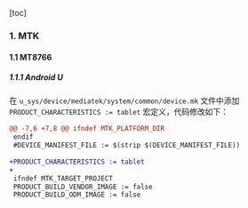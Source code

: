 [toc]

### 1. MTK

#### 1.1 MT8766

##### 1.1.1 Android U

在 `u_sys/device/mediatek/system/common/device.mk` 文件中添加 `PRODUCT_CHARACTERISTICS := tablet` 宏定义，代码修改如下：

```diff
@@ -7,6 +7,8 @@ ifndef MTK_PLATFORM_DIR
 endif
 #DEVICE_MANIFEST_FILE := $(strip $(DEVICE_MANIFEST_FILE))
 
+PRODUCT_CHARACTERISTICS := tablet
+
 ifndef MTK_TARGET_PROJECT
 PRODUCT_BUILD_VENDOR_IMAGE := false
 PRODUCT_BUILD_ODM_IMAGE := false
```

